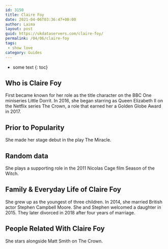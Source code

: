 ```yaml
---
id: 3150
title: Claire Foy
date: 2021-04-06T03:36:47+00:00
author: Laima
layout: post
guid: https://ukdataservers.com/claire-foy/
permalink: /04/06/claire-foy
tags:
 - show love
category: Guides
---
```


* some text
{: toc}


## Who is Claire Foy
                  
                  
                  
First became known for her role as the title character on the BBC One miniseries Little Dorrit. In 2016, she began starring as Queen Elizabeth II on the Netflix series The Crown, a role that earned her a Golden Globe Award in 2017.
                  
              
            
              
            
                
                
                
## Prior to Popularity
                  
                  
                  
She made her stage debut in the play The Miracle.
                  
              
            
              
            
                
                
                
## Random data
                  
                  
                  
She plays a supporting role in the 2011 Nicolas Cage film Season of the Witch.
                  
              
            
              
            
                
                
                
## Family & Everyday Life of Claire Foy
                  
                  
                  
She grew up as the youngest of three children. In 2014, she married British actor Stephen Campbell Moore. She and Stephen welcomed a daughter in 2015. They later divorced in 2018 after four years of marriage. 
                  
              
            
              
            
                
                
                
## People Related With Claire Foy
                  
                  
                  
She stars alongside Matt Smith on The Crown.
                  
              
            
              
            
                
              
            
              
              
            
            
              
            
          
          
          